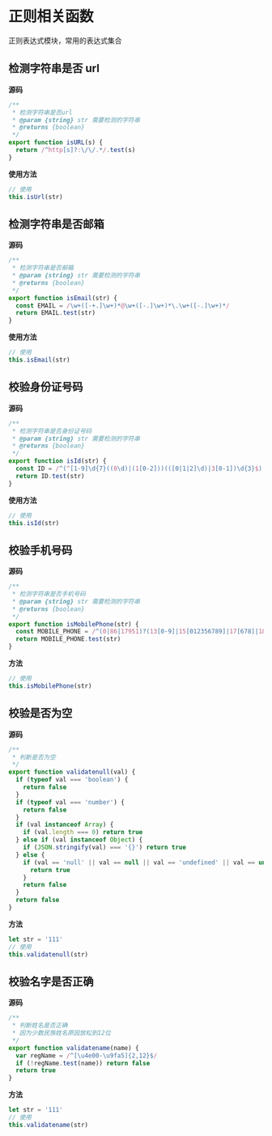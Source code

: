 # 正则相关函数

正则表达式模块，常用的表达式集合

## 检测字符串是否 url

**源码**

```js
/**
 * 检测字符串是否url
 * @param {string} str 需要检测的字符串
 * @returns {boolean}
 */
export function isURL(s) {
  return /^http[s]?:\/\/.*/.test(s)
}
```

**使用方法**

```js
// 使用
this.isUrl(str)
```

## 检测字符串是否邮箱

**源码**

```js
/**
 * 检测字符串是否邮箱
 * @param {string} str 需要检测的字符串
 * @returns {boolean}
 */
export function isEmail(str) {
  const EMAIL = /\w+([-+.]\w+)*@\w+([-.]\w+)*\.\w+([-.]\w+)*/
  return EMAIL.test(str)
}
```

**使用方法**

```js
// 使用
this.isEmail(str)
```

## 校验身份证号码

**源码**

```js
/**
 * 检测字符串是否身份证号码
 * @param {string} str 需要检测的字符串
 * @returns {boolean}
 */
export function isId(str) {
  const ID = /^(^[1-9]\d{7}((0\d)|(1[0-2]))(([0|1|2]\d)|3[0-1])\d{3}$)|(^[1-9]\d{5}[1-9]\d{3}((0\d)|(1[0-2]))(([0|1|2]\d)|3[0-1])((\d{4})|\d{3}[Xx])$)$/
  return ID.test(str)
}
```

**使用方法**

```js
// 使用
this.isId(str)
```

## 校验手机号码

**源码**

```js
/**
 * 检测字符串是否手机号码
 * @param {string} str 需要检测的字符串
 * @returns {boolean}
 */
export function isMobilePhone(str) {
  const MOBILE_PHONE = /^(0|86|17951)?(13[0-9]|15[012356789]|17[678]|18[0-9]|14[57])[0-9]{8}$/
  return MOBILE_PHONE.test(str)
}
```

**方法**

```js
// 使用
this.isMobilePhone(str)
```

## 校验是否为空

**源码**

```js
/**
 * 判断是否为空
 */
export function validatenull(val) {
  if (typeof val === 'boolean') {
    return false
  }
  if (typeof val === 'number') {
    return false
  }
  if (val instanceof Array) {
    if (val.length === 0) return true
  } else if (val instanceof Object) {
    if (JSON.stringify(val) === '{}') return true
  } else {
    if (val == 'null' || val == null || val == 'undefined' || val == undefined || val == '') {
      return true
    }
    return false
  }
  return false
}
```

**方法**

```js
let str = '111'
// 使用
this.validatenull(str)
```

## 校验名字是否正确

**源码**

```js
/**
 * 判断姓名是否正确
 * 因为少数民族姓名原因放松到12位
 */
export function validatename(name) {
  var regName = /^[\u4e00-\u9fa5]{2,12}$/
  if (!regName.test(name)) return false
  return true
}
```

**方法**

```js
let str = '111'
// 使用
this.validatename(str)
```
